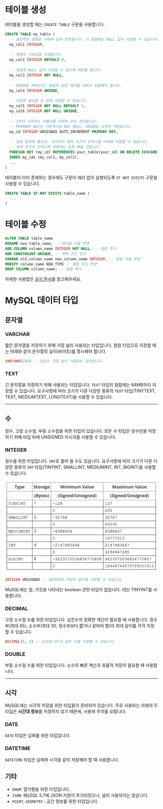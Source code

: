 # 테이블 생성

테이블을 생성할 때는 `CREATE TABLE` 구문을 사용합니다.

```sql
CREATE TABLE my_table (
  -- 일반적인 컬럼은 아래와 같의 정의합니다. 이 컬럼에는 NULL 값이 저장될 수 있습니다.
  my_col1 INTEGER,

  -- 컬럼의 기본값을 지정합니다.
  my_col2 INTEGER DEFAULT 0,

  -- 컬럼에 NULL 값이 저장될 수 없도록 제한을 둡니다.
  my_col3 INTEGER NOT NULL,

  -- UNIQUE 제약조건: 컬럼의 값은 테이블 내에서 유일해야 합니다.
  my_col4 INTEGER UNIQUE,

  -- 다양한 옵션을 한 번에 지정할 수 있습니다.
  my_col5 INTEGER NOT NULL DEFAULT 1,
  my_col6 INTEGER NOT NULL UNIQUE,

  -- 1부터 시작하는 식별자를 아래와 같이 정의합니다.
  -- PRIMARY KEY는 기본적으로 NOT NULL, UNIQUE 규칙이 적용됩니다.
  my_id INTEGER UNSIGNED AUTO_INCREMENT PRIMARY KEY,

  -- 컬럼 정의와 별도로, 여러가지 제약 조건과 인덱스를 아래에 지정할 수 있습니다.
  -- 제약 조건과 인덱스에 대해서는 추후 배울 것입니다.
  FOREIGN KEY (my_id) REFERENCES your_table(your_id) ON DELETE CASCADE,
  INDEX my_idx (my_col1, my_col2),
  ...
)
```

테이블이 이미 존재하는 경우에도 구문이 에러 없이 실행되도록 `IF NOT EXISTS` 구문을 사용할 수 있습니다.

```sql
CREATE TABLE IF NOT EXISTS table_name (
  ...
)
```

# 테이블 수정

```sql
ALTER TABLE table_name
RENAME new_table_name, -- 테이블 이름 변경
ADD COLUMN column_name INTEGER NOT NULL, -- 컬럼 추가
ADD CONSTRAINT UNIQUE, -- 제약 조건 추가
CHANGE old_column_name new_column_name INTEGER, -- 컬럼 이름 변경
MODIFY column_name NEW_TYPE -- 컬럼 타입 변경
DROP COLUMN column_name; -- 컬럼 제거
```

자세한 사용법은 [공식 문서](https://dev.mysql.com/doc/refman/5.7/en/alter-table.html)를 참고해주세요.

# MySQL 데이터 타입

## 문자열

### VARCHAR

짧은 문자열을 저장하기 위해 가장 널리 사용되는 타입입니다. 컬럼 타입으로 지정할 때는 아래와 같이 문자열의 길이(바이트)를 명시해야 합니다.

```sql
VARCHAR(255) -- 255는 가장 널리 사용되는 길이입니다.
```

### TEXT

긴 문자열을 저장하기 위해 사용되는 타입입니다. `TEXT` 타입의 컬럼에는 64MB까지 저장할 수 있습니다. 요구사항에 따라 크기가 다른 다양한 종류의 `TEXT` 타입(TINYTEXT, TEXT, MEDIUMTEXT, LONGTEXT)을 사용할 수 있습니다.

---

## 수

정수, 고정 소수점, 부동 소수점을 위한 타입이 있습니다. 모든 수 타입은 양수만을 저장하기 위해 타입 뒤에 UNSIGNED 지시자를 사용할 수 있습니다.

### INTEGER

정수를 위한 타입입니다. `INT`로 줄여 쓸 수도 있습니다. 요구사항에 따라 크기가 다른 다양한 종류의 `INT` 타입(TINYINT, SMALLINT, MEDIUMINT, INT, BIGINT)을 사용할 수 있습니다.

![INT 크기](images/mysql-int.png)

```sql
INTEGER UNSIGNED -- INTEGER 타입의 양수를 저장할 수 있습니다.
```

MySQL에는 참, 거짓을 나타내는 boolean 관련 타입이 없습니다. 대신 TINYINT를 사용합니다.

### DECIMAL

고정 소수점 수를 위한 타입입니다. 십진수의 정확한 계산이 필요할 때 사용합니다. 정수부(최대 65), 소수부(최대 30, 정수부보다 짧거나 같아야 함)의 최대 길이를 각각 지정할 수 있습니다.

```sql
DECIMAL(5, 2) -- 12345.67과 같은 수를 저장할 수 있습니다.
```

### DOUBLE

부동 소수점 수를 위한 타입입니다. 소수의 빠른 계산과 효율적 저장이 필요할 때 사용합니다.

---

## 시각

MySQL에는 시각의 저장을 위한 타입들이 준비되어 있습니다. 주로 사용되는 아래의 두 타입은 **시간대 정보**를 저장하지 않기 때문에, 사용에 주의를 요합니다.

### DATE

`DATE` 타입은 날짜를 위한 타입입니다.

### DATETIME

`DATETIME` 타입은 날짜와 시각을 같이 저장해야 할 때 사용합니다.

## 기타

- `ENUM`: 열거형을 위한 타입입니다.
- `JSON`: MySQL 5.7에 JSON 지원이 추가되었으나, 널리 사용되지는 않습니다.
- `POINT`, `GEOMETRY` : 공간 정보를 위한 타입입니다.